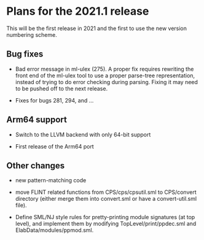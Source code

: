 # Plans for the 2021.1 release

This will be the first release in 2021 and the first to use the new version
numbering scheme.

## Bug fixes

  * Bad error message in ml-ulex (275).  A proper fix requires rewriting the front
    end of the ml-ulex tool to use a proper parse-tree representation, instead of
    trying to do error checking during parsing.  Fixing it may need to be pushed
    off to the next release.

  * Fixes for bugs 281, 294, and ...

## Arm64 support

  * Switch to the LLVM backend with only 64-bit support

  * First release of the Arm64 port

## Other changes

  * new pattern-matching code

  * move FLINT related functions from CPS/cps/cpsutil.sml to CPS/convert
    directory (either merge them into convert.sml or have a convert-util.sml
    file).

  * Define SML/NJ style rules for pretty-printing module signatures
    (at top level), and implement them by modifying
    TopLevel/print/ppdec.sml and ElabData/modules/ppmod.sml.

